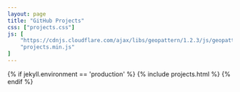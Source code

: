 ```yaml
---
layout: page
title: "GitHub Projects"
css: ["projects.css"]
js: [
    "https://cdnjs.cloudflare.com/ajax/libs/geopattern/1.2.3/js/geopattern.min.js",
    "projects.min.js"
]
---
```


{% if jekyll.environment == 'production' %}
    {% include projects.html %}
{% endif %}
